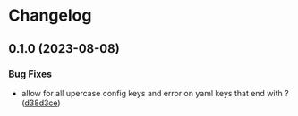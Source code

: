 # Changelog

## 0.1.0 (2023-08-08)


### Bug Fixes

* allow for all upercase config keys and error on yaml keys that end with ? ([d38d3ce](https://www.github.com/timgaleckas/hierarchical_config/commit/d38d3ce469c4aded66bd90869b3ff760a30e82a0))
